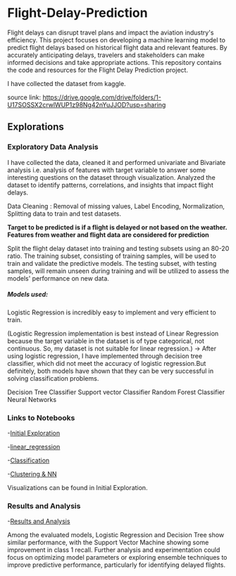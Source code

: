 # Flight-Delay-Prediction
Flight delays can disrupt travel plans and impact the aviation industry's efficiency. This project focuses on developing a machine learning model to predict flight delays based on historical flight data and relevant features. By accurately anticipating delays, travelers and stakeholders can make informed decisions and take appropriate actions. This repository contains the code and resources for the Flight Delay Prediction project.

I have collected the dataset from kaggle. 

source link: https://drive.google.com/drive/folders/1-U17SOSSX2crwlWUP1z98Ng42nYuJJOD?usp=sharing

## Explorations

### Exploratory Data Analysis
I have collected the data, cleaned it and performed univariate and Bivariate analysis i.e. analysis of features with target variable to answer some interesting questions on the dataset through visualization. Analyzed the dataset to identify patterns, correlations, and insights that impact flight delays.

Data Cleaning : Removal of missing values, Label Encoding, Normalization, Splitting data to train and test datasets.

**Target to be predicted is if a flight is delayed or not based on the weather. Features from weather and flight data are considered for prediction**

Split the flight delay dataset into training and testing subsets using an 80-20 ratio. The training subset, consisting of training samples, will be used to train and validate the predictive models. The testing subset, with testing samples, will remain unseen during training and will be utilized to assess the models' performance on new data.

 
##### Models used:
Logistic Regression is incredibly easy to implement and very efficient to train. 

(Logistic Regression implementation is best instead of Linear Regression because the target variable in the dataset is of type categorical, not continuous. So, my dataset is not suitable for linear regression.)
-> After using logistic regression, I have implemented through decision tree classifier, which did not meet the accuracy of logistic regression.But definitely, both models have shown that they can be very successful in solving classification problems.

Decision Tree Classifier
Support vector Classifier
Random Forest Classifier
Neural Networks

### Links to Notebooks
-[Initial Exploration](initial_exploration.ipynb)

-[linear_regression](linear_regression.ipynb)

-[Classification](classification.ipynb)

-[Clustering & NN](clustering.ipynb)

Visualizations can be found in Initial Exploration.

### Results and Analysis
-[Results and Analysis](results.md)

Among the evaluated models, Logistic Regression and Decision Tree show similar performance, with the Support Vector Machine showing some improvement in class 1 recall.
Further analysis and experimentation could focus on optimizing model parameters or exploring ensemble techniques to improve predictive performance, particularly for identifying delayed flights.
